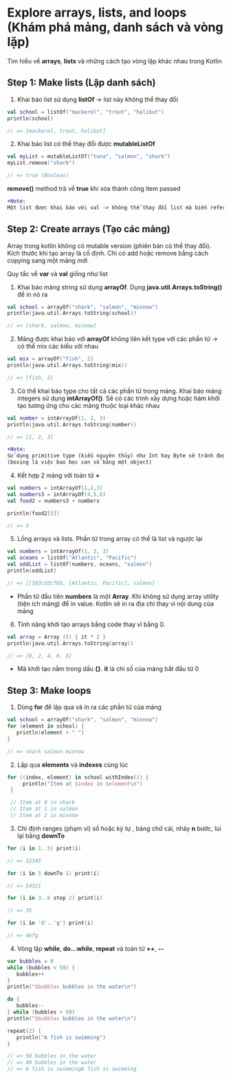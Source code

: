 # Explore arrays, lists, and loops (Khám phá mảng, danh sách và vòng lặp)

Tìm hiểu về **arrays**, **lists** và những cách tạo vòng lặp khác nhau trong Kotlin

## Step 1: Make lists (Lập danh sách)

1. Khai báo list sử dụng **listOf** -> list này không thể thay đổi

```kotlin
val school = listOf("mackerel", "trout", "halibut")
println(school)

// => [mackerel, trout, halibut]
```

2. Khai báo list có thể thay đổi được **mutableListOf**

```kotlin
val myList = mutableListOf("tuna", "salmon", "shark")
myList.remove("shark")

// => true (Boolean)
```
**remove()** method trả về **true** khi xóa thành công item passed

```diff
+Note:
Một list được khai báo với val -> không thể thay đổi list mà biến refers (đề cập đến), nhưng có thể thay đổi nội dung trong list
```

## Step 2: Create arrays (Tạo các mảng)

Array trong kotlin không có mutable version (phiên bản có thể thay đổi). Kích thước khi tạo array là cố định. Chỉ có add hoặc remove bằng cách copying sang một mảng mới

Quy tắc về **var** và **val** giống như list

1. Khai báo mảng string sử dụng **arrayOf**. Dụng **java.util.Arrays.toString()** để in nó ra

```kotlin
val school = arrayOf("shark", "salmon", "minnow")
println(java.util.Arrays.toString(school))

// => [shark, salmon, minnow]
```

2. Mảng được khai báo với **arrayOf** không liên kết type với các phần tử -> có thể mix các kiểu với nhau

```kotlin
val mix = arrayOf("fish", 2)
println(java.util.Arrays.toString(mix))

// => [fish, 2]
```

3. Có thể khai báo type cho tất cả các phần tử trong mảng. Khai báo mảng integers sử dụng **intArrayOf()**. Sẽ có các trình xây dựng hoặc hàm khởi tạo tương ứng cho các mảng thuộc loại khác nhau

```kotlin
val number = intArrayOf(1, 2, 3)
println(java.util.Arrays.toString(number))

// => [1, 2, 3]
```

```diff
+Note:
Sử dụng primitive type (kiểu nguyên thủy) như Int hay Byte sẽ tránh được overhead of boxing 
(boxing là việc bao bọc con số bằng một object) 
```

4. Kết hợp 2 mảng với toán tử **+**

```kotlin
val numbers = intArrayOf(1,2,3)
val numbers3 = intArrayOf(4,5,6)
val food2 = numbers3 + numbers

println(food2[5])

// => 3
```

5. Lồng arrays và lists. Phần tử trong array có thể là list và ngược lại

```kotlin
val numbers = intArrayOf(1, 2, 3)
val oceans = listOf("Atlantic", "Pacific")
val oddList = listOf(numbers, oceans, "salmon")
println(oddList)

// => [[I@3cd3cf6b, [Atlantic, Pacific], salmon]
```

* Phần tử đầu tiên **numbers** là một **Array**. Khi không sử dụng array utility (tiện ích mảng) để in value. Kotlin sẽ in ra địa chỉ thay vì nội dung của mảng

6. Tính năng khởi tạo arrays bằng code thay vì bằng 0.

```kotlin
val array = Array (5) { it * 2 }
println(java.util.Arrays.toString(array))

// => [0, 2, 4, 6, 8]
```

* Mã khởi tạo nằm trong dấu **{}**. **it** là chỉ số của mảng bắt đầu từ 0

## Step 3: Make loops

1. Dùng **for** để lặp qua và in ra các phần tử của mảng


```kotlin
val school = arrayOf("shark", "salmon", "minnow")
for (element in school) {
   println(element + " ")
}

// => shark salmon minnow 
```

2. Lặp qua **elements** và **indexes** cùng lúc

```kotlin
for ((index, element) in school.withIndex()) {
     println("Item at $index in $element\n")
 }

 // Item at 0 in shark 
 // Item at 1 in salmon
 // Item at 2 in minnow
```

3. Chỉ định ranges (phạm vi) số hoặc ký tự , bảng chữ cái, nhảy **n** bước, lùi lại bằng **downTo**

```kotlin
for (i in 1..5) print(i)

// => 12345

for (i in 5 downTo 1) print(i)

// => 54321

for (i in 3..6 step 2) print(i)

// => 35

for (i in 'd'..'g') print(i)

// => defg
```

4. Vòng lặp **while**, **do...while**, **repeat** và toán tử **++**, **--**

```kotlin
var bubbles = 0
while (bubbles < 50) {
   bubbles++
}
println("$bubbles bubbles in the water\n")

do {
   bubbles--
} while (bubbles > 50) 
println("$bubbles bubbles in the water\n")

repeat(2) {
   println("A fish is swimming")
}

// => 50 bubbles in the water
// => 49 bubbles in the water
// => A fish is swimmingA fish is swimming
```
